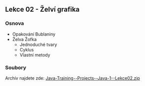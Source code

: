 Lekce 02 - Želví grafika
------------------------

### Osnova

* Opakování Bublaniny
* Želva Žofka
    * Jednoduché tvary
    * Cyklus
    * Vlastní metody


### Soubory

Archív najdete zde: [Java-Training--Projects--Java-1--Lekce02.zip](/data/2019-podzim/java1/Java-Training--Projects--Java-1--Lekce02.zip)

